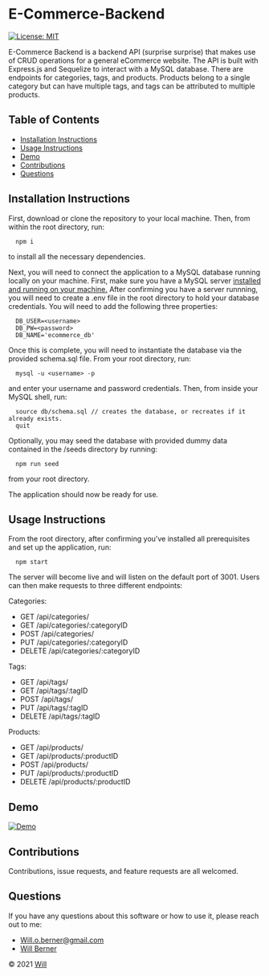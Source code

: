 # E-Commerce-Backend
[![License: MIT](https://img.shields.io/badge/License-MIT-yellow.svg)](https://opensource.org/licenses/MIT)

E-Commerce Backend is a backend API (surprise surprise) that makes use of CRUD operations for a general eCommerce website. The API is built with Express.js and Sequelize to interact with a MySQL database. There are endpoints for categories, tags, and products. Products belong to a single category but can have multiple tags, and tags can be attributed to multiple products.

## Table of Contents
   
* [Installation Instructions](#installation-instructions)
* [Usage Instructions](#usage-instructions)
* [Demo](#demo)
* [Contributions](#contributions)
* [Questions](#questions)

## Installation Instructions
First, download or clone the repository to your local machine. Then, from within the root directory, run:
      
      npm i
      
to install all the necessary dependencies.

Next, you will need to connect the application to a MySQL database running locally on your machine. First, make sure you have a MySQL server [installed and running on your machine.](https://dev.mysql.com/doc/mysql-installation-excerpt/5.7/en/) After confirming you have a server runnning, you will need to create a .env file in the root directory to hold your database credentials. You will need to add the following three properties:

      DB_USER=<username>
      DB_PW=<password>
      DB_NAME='ecommerce_db'
      
Once this is complete, you will need to instantiate the database via the provided schema.sql file. From your root directory, run:
      
      mysql -u <username> -p
      
and enter your username and password credentials. Then, from inside your MySQL shell, run:

      source db/schema.sql // creates the database, or recreates if it already exists.
      quit
      
Optionally, you may seed the database with provided dummy data contained in the /seeds directory by running:

      npm run seed

from your root directory.
      
The application should now be ready for use. 
      
## Usage Instructions

From the root directory, after confirming you've installed all prerequisites and set up the application, run:

      npm start
      
The server will become live and will listen on the default port of 3001. Users can then make requests to three different endpoints:

Categories:

- GET /api/categories/
- GET /api/categories/:categoryID
- POST /api/categories/
- PUT /api/categories/:categoryID
- DELETE /api/categories/:categoryID

Tags:

- GET /api/tags/
- GET /api/tags/:tagID
- POST /api/tags/
- PUT /api/tags/:tagID
- DELETE /api/tags/:tagID

Products:

- GET /api/products/
- GET /api/products/:productID
- POST /api/products/
- PUT /api/products/:productID
- DELETE /api/products/:productID

## Demo

[![Demo](https://img.youtube.com/vi/758dBw6mwHY/0.jpg)](https://www.youtube.com/watch?v=758dBw6mwHY)

## Contributions

Contributions, issue requests, and feature requests are all welcomed.

## Questions

If you have any questions about this software or how to use it, please reach out to me:
- Will.o.berner@gmail.com
- [Will Berner](https://github.com/WillBerner)


&copy; 2021 [Will](https://github.com/WillBerner)
